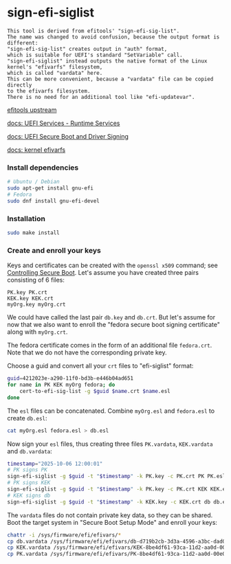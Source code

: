 # sign-efi-siglist

```
This tool is derived from efitools' "sign-efi-sig-list".
The name was changed to avoid confusion, because the output format is different:
"sign-efi-sig-list" creates output in "auth" format,
which is suitable for UEFI's standard "SetVariable" call.
"sign-efi-siglist" instead outputs the native format of the Linux kernel's "efivarfs" filesystem,
which is called "vardata" here.
This can be more convenient, because a "vardata" file can be copied directly
to the efivarfs filesystem.
There is no need for an additional tool like "efi-updatevar".
```

[efitools upstream](https://git.kernel.org/pub/scm/linux/kernel/git/jejb/efitools.git)

[docs: UEFI Services - Runtime Services](https://uefi.org/specs/UEFI/2.11/08_Services_Runtime_Services.html)

[docs: UEFI Secure Boot and Driver Signing](https://uefi.org/specs/UEFI/2.11/32_Secure_Boot_and_Driver_Signing.html)

[docs: kernel efivarfs](https://www.kernel.org/doc/html/latest/filesystems/efivarfs.html)

### Install dependencies

```sh
# Ubuntu / Debian
sudo apt-get install gnu-efi
# Fedora
sudo dnf install gnu-efi-devel
```

### Installation

```sh
sudo make install
```

### Create and enroll your keys

Keys and certificates can be created with the `openssl x509` command; see [Controlling Secure Boot](https://www.rodsbooks.com/efi-bootloaders/controlling-sb.html).
Let's assume you have created three pairs consisting of 6 files:

```
PK.key PK.crt
KEK.key KEK.crt
myOrg.key myOrg.crt
```

We could have called the last pair `db.key` and `db.crt`. But let's assume for now that we also want to enroll the "fedora secure boot signing certificate" along with `myOrg.crt`.

The fedora certificate comes in the form of an additional file `fedora.crt`. Note that we do not have the corresponding private key.

Choose a guid and convert all your `crt` files to "efi-siglist" format:

```sh
guid=4212023e-a290-11f0-bd3b-e446b04ad651
for name in PK KEK myOrg fedora; do
    cert-to-efi-sig-list -g $guid $name.crt $name.esl
done
```

The `esl` files can be concatenated. Combine `myOrg.esl` and `fedora.esl` to create `db.esl`:

```sh
cat myOrg.esl fedora.esl > db.esl
```

Now sign your `esl` files, thus creating three files `PK.vardata`, `KEK.vardata` and `db.vardata`:

```sh
timestamp="2025-10-06 12:00:01"
# PK signs PK
sign-efi-siglist -g $guid -t "$timestamp" -k PK.key -c PK.crt PK PK.esl PK.vardata
# PK signs KEK
sign-efi-siglist -g $guid -t "$timestamp" -k PK.key -c PK.crt KEK KEK.esl KEK.vardata
# KEK signs db
sign-efi-siglist -g $guid -t "$timestamp" -k KEK.key -c KEK.crt db db.esl db.vardata
```

The `vardata` files do not contain private key data, so they can be shared.
Boot the target system in "Secure Boot Setup Mode" and enroll your keys:

```sh
chattr -i /sys/firmware/efi/efivars/*
cp db.vardata /sys/firmware/efi/efivars/db-d719b2cb-3d3a-4596-a3bc-dad00e67656f
cp KEK.vardata /sys/firmware/efi/efivars/KEK-8be4df61-93ca-11d2-aa0d-00e098032b8c
cp PK.vardata /sys/firmware/efi/efivars/PK-8be4df61-93ca-11d2-aa0d-00e098032b8c
```
